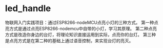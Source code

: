 # led_handle
物联网入门实践项目：通过ESP8266-nodeMCU点亮小灯的三种方式。
第一种点亮方式是通过点亮ESP8266-nodemcu中自带的小灯，学习其原理。
第二种点亮方式是改造你身边的台灯，将理论知识直接运用到实际，点亮你的台灯。
第三种是点亮方式是在第二种的基础上通过语音控制，来实现台灯的亮灭。

